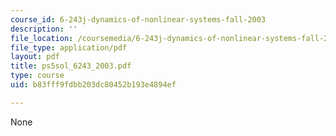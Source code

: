 ```yaml
---
course_id: 6-243j-dynamics-of-nonlinear-systems-fall-2003
description: ''
file_location: /coursemedia/6-243j-dynamics-of-nonlinear-systems-fall-2003/b83fff9fdbb203dc80452b193e4894ef_ps5sol_6243_2003.pdf
file_type: application/pdf
layout: pdf
title: ps5sol_6243_2003.pdf
type: course
uid: b83fff9fdbb203dc80452b193e4894ef

---
```

None